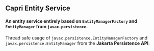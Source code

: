 ## Capri Entity Service
#### An entity service entirely based on `EntityManagerFactory` and `EntityManager` from `javax.persistence`.  

Thread safe usage of `javax.persistence.EntityManagerFactory` and `javax.persistence.EntityManager` from the **Jakarta Persistence API**.
